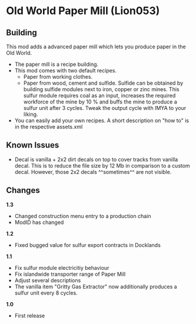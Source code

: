 # Old World Paper Mill (Lion053)

## Building

This mod adds a advanced paper mill which lets you produce paper in the Old World.

- The paper mill is a recipe building.
- This mod comes with two default recipes.
    - Paper from working clothes.
    - Paper from wood, cement and sulfide. Sulfide can be obtained by building sulfide modules next to iron, copper or zinc mines. This sulfur module requires coal as an input, increases the required workforce of the mine by 10 % and buffs the mine to produce a sulfur unit after 3 cycles. Tweak the output cycle with IMYA to your liking.  
- You can easily add your own recipes. A short description on "how to" is in the respective assets.xml

## Known Issues

- Decal is vanilla + 2x2 dirt decals on top to cover tracks from vanilla decal. This is to reduce the file size by 12 Mb in comparison to a custom decal. However, those 2x2 decals ^^sometimes^^ are not visible.    

## Changes

**1.3** 

- Changed construction menu entry to a production chain
- ModID has changed

**1.2** 

- Fixed bugged value for sulfur export contracts in Docklands

**1.1** 

- Fix sulfur module electricitiy behaviour
- Fix islandwide transporter range of Paper Mill
- Adjust several descriptions
- The vanilla item "Gritty Gas Extractor" now additionally produces a sulfur unit every 8 cycles.

**1.0** 

- First release

